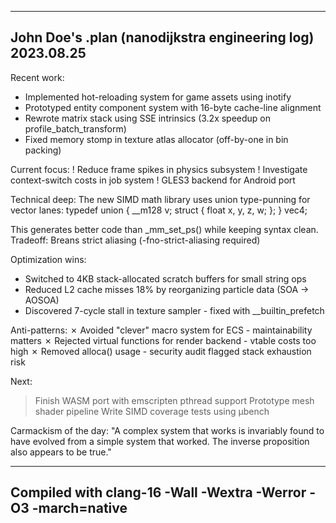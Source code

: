 -----------------------------------------------------------------------------
John Doe's .plan (nanodijkstra engineering log)                2023.08.25
-----------------------------------------------------------------------------

Recent work:
- Implemented hot-reloading system for game assets using inotify
- Prototyped entity component system with 16-byte cache-line alignment
- Rewrote matrix stack using SSE intrinsics (3.2x speedup on profile_batch_transform)
- Fixed memory stomp in texture atlas allocator (off-by-one in bin packing)

Current focus:
! Reduce frame spikes in physics subsystem
! Investigate context-switch costs in job system
! GLES3 backend for Android port

Technical deep:
The new SIMD math library uses union type-punning for vector lanes:
typedef union {
    __m128 v;
    struct { float x, y, z, w; };
} vec4;

This generates better code than _mm_set_ps() while keeping syntax clean.
Tradeoff: Breans strict aliasing (-fno-strict-aliasing required)

Optimization wins:
- Switched to 4KB stack-allocated scratch buffers for small string ops
- Reduced L2 cache misses 18% by reorganizing particle data (SOA -> AOSOA)
- Discovered 7-cycle stall in texture sampler - fixed with __builtin_prefetch

Anti-patterns:
✗ Avoided "clever" macro system for ECS - maintainability matters
✗ Rejected virtual functions for render backend - vtable costs too high
✗ Removed alloca() usage - security audit flagged stack exhaustion risk

Next:
> Finish WASM port with emscripten pthread support
> Prototype mesh shader pipeline
> Write SIMD coverage tests using μbench

Carmackism of the day:
"A complex system that works is invariably found to have evolved from a simple system
that worked. The inverse proposition also appears to be true."

-----------------------------------------------------------------------------
Compiled with clang-16 -Wall -Wextra -Werror -O3 -march=native
-----------------------------------------------------------------------------
